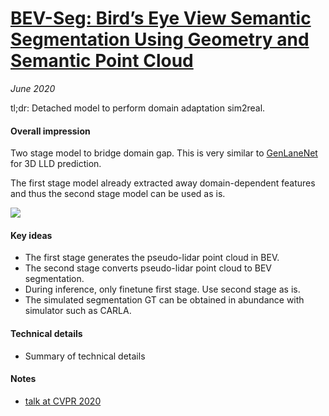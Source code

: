 # [BEV-Seg: Bird’s Eye View Semantic Segmentation Using Geometry and Semantic Point Cloud](https://arxiv.org/abs/2006.11436)

_June 2020_

tl;dr: Detached model to perform domain adaptation sim2real.

#### Overall impression
Two stage model to bridge domain gap. This is very similar to [GenLaneNet](gen_lanenet.md) for 3D LLD prediction. 

The first stage model already extracted away domain-dependent features and thus the second stage model can be used as is.

![](https://cdn-images-1.medium.com/max/1280/1*mmAdzMVKxAjP0CvSO618dw.png)

#### Key ideas
- The first stage generates the pseudo-lidar point cloud in BEV. 
- The second stage converts pseudo-lidar point cloud to BEV segmentation.
- During inference, only finetune first stage. Use second stage as is. 
- The simulated segmentation GT can be obtained in abundance with simulator such as CARLA. 

#### Technical details
- Summary of technical details

#### Notes
- [talk at CVPR 2020](https://youtu.be/WRH7N_GxgjE?t=1554)

